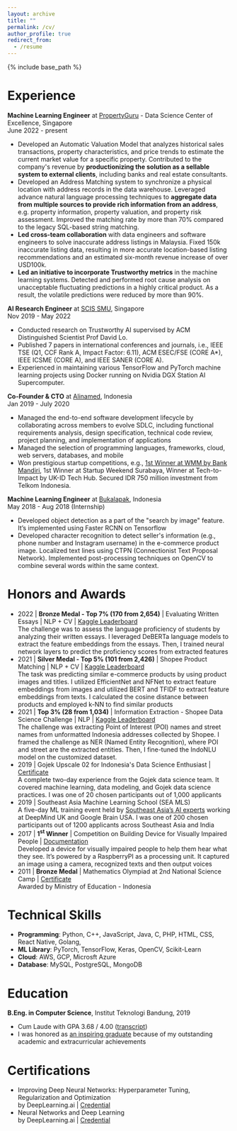 ```yaml
---
layout: archive
title: ""
permalink: /cv/
author_profile: true
redirect_from:
  - /resume
---
```


{% include base_path %}

Experience
======
**Machine Learning Engineer** at [PropertyGuru](https://www.propertyguru.com.sg) - Data Science Center of Excellence, Singapore
  <br> June 2022 - present
  * Developed an Automatic Valuation Model that analyzes historical sales transactions, property characteristics, and price trends to estimate the current market value for a specific property. Contributed to the company's revenue by **productionizing the solution as a sellable system to external clients**, including banks and real estate consultants.
  * Developed an Address Matching system to synchronize a physical location with address records in the data warehouse. Leveraged advance natural language processing techniques to **aggregate data from multiple sources to provide rich information from an address**, e.g. property information, property valuation, and property risk assessment. Improved the matching rate by more than 70% compared to the legacy SQL-based string matching.
  * **Led cross-team collaboration** with data engineers and software engineers to solve inaccurate address listings in Malaysia. Fixed 150k inaccurate listing data, resulting in more accurate location-based listing recommendations and an estimated six-month revenue increase of over USD100k.
  * **Led an initiative to incorporate Trustworthy metrics** in the machine learning systems. Detected and performed root cause analysis on unacceptable fluctuating predictions in a highly critical product. As a result, the volatile predictions were reduced by more than 90%.

**AI Research Engineer** at [SCIS SMU](https://scis.smu.edu.sg/), Singapore
  <br> Nov 2019 - May 2022
  * Conducted research on Trustworthy AI supervised by ACM Distinguished Scientist Prof David Lo.
  * Published 7 papers in international conferences and journals, i.e., IEEE TSE (Q1, CCF Rank A, Impact Factor: 6.11),  ACM ESEC/FSE (CORE A*), IEEE ICSME (CORE A), and IEEE SANER (CORE A).
  * Experienced in maintaining various TensorFlow and PyTorch machine learning projects using Docker running on Nvidia DGX Station AI Supercomputer.

**Co-Founder & CTO** at [Alinamed](https://alinamed.com/), Indonesia
  <br> Jan 2019 - July 2020
  * Managed the end-to-end software development lifecycle by collaborating across members to evolve SDLC, including functional requirements analysis, design specification, technical code review, project planning, and implementation of applications
  * Managed the selection of programming languages, frameworks, cloud, web servers, databases, and mobile
  * Won prestigious startup competitions, e.g., [1st Winner at WMM by Bank Mandiri](http://news.unair.ac.id/en/2020/12/02/unair-alumnis-startup-alinamed-wins-first-place-in-2020-wmm/), 1st Winner at Startup Weekend Surabaya, Winner at Tech-to-Impact by UK-ID Tech Hub. Secured IDR 750 million investment from Telkom Indonesia.

**Machine Learning Engineer** at [Bukalapak](https://www.bukalapak.com/), Indonesia
  <br> May 2018 - Aug 2018 (Internship)
  * Developed object detection as a part of the "search by image" feature. It’s implemented using Faster RCNN on Tensorflow
  * Developed character recognition to detect seller's information (e.g., phone number and Instagram username) in the e-commerce product image. Localized text lines using CTPN (Connectionist Text Proposal Network). Implemented post-processing techniques on OpenCV to combine several words within the same context.

Honors and Awards
======
* 2022 \| **Bronze Medal - Top 7% (170 from 2,654)** \| Evaluating Written Essays \| NLP + CV \| [Kaggle Leaderboard](https://www.kaggle.com/c/shopee-product-matching/leaderboard)
  <br> The challenge was to assess the language proficiency of students by analyzing their written essays. I leveraged DeBERTa language models to extract the feature embeddings from the essays. Then, I trained neural network layers to predict the proficiency scores from extracted features
* 2021 \| **Silver Medal - Top 5% (101 from 2,426)** \| Shopee Product Matching \| NLP + CV \| [Kaggle Leaderboard](https://www.kaggle.com/c/shopee-product-matching/leaderboard)
  <br> The task was predicting similar e-commerce products by using product images and titles. I utilized EfficientNet and NFNet to extract feature embeddings from images and utilized BERT and TFIDF to extract feature embeddings from texts. I calculated the cosine distance between products and employed k-NN to find similar products
* 2021 \|	**Top 3% (28 from 1,034)** \| Information Extraction - Shopee Data Science Challenge  \| NLP \| [Kaggle Leaderboard](https://www.kaggle.com/c/scl-2021-ds/leaderboard)
  <br> The challenge was extracting Point of Interest (POI) names and street names from unformatted Indonesia addresses collected by Shopee. I framed the challenge as NER (Named Entity Recognition), where POI and street are the extracted entities. Then, I fine-tuned the IndoNLU model on the customized dataset.
* 2019 \|	Gojek Upscale 02 for Indonesia's Data Science Enthusiast \| [Certificate](https://drive.google.com/file/d/18t8Cq0Epnf9T5pFpeuNNQWMxRf9d0LdX/view?usp=sharing)
  <br> A complete two-day experience from the Gojek data science team. It covered machine learning, data modeling, and Gojek data science practices. I was one of 20 chosen participants out of 1,000 applicants
* 2019	\| Southeast Asia Machine Learning School (SEA MLS)
  <br> A five-day ML training event held by [Southeast Asia’s AI experts](https://www.sea-mls.com/organizers) working at DeepMind UK and Google Brain USA. I was one of 200 chosen participants out of 1200 applicants across Southeast Asia and India
* 2017  \| **1<sup>st</sup> Winner** \| Competition on Building Device for Visually Impaired People \| [Documentation](https://drive.google.com/file/d/1cz_4ubMjVVpU7vGgRYCTnbbQUd-nSRl6/view)
  <br> Developed a device for visually impaired people to help them hear what they see. It’s powered by a RaspberryPI as a processing unit. It captured an image using a camera, recognized texts and then output voices
* 2011	\| **Bronze Medal** \| Mathematics Olympiad at 2nd National Science Camp \| [Certificate](https://drive.google.com/file/d/1CLFcdlM1zQRmPmOGZg-SfBqkjaIzQqNE/view?usp=sharing)
  <br> Awarded by Ministry of Education - Indonesia

Technical Skills
======
* **Programming**: Python, C++, JavaScript, Java, C, PHP, HTML, CSS, React Native, Golang,
* **ML Library**: PyTorch, TensorFlow, Keras, OpenCV, Scikit-Learn
* **Cloud**: AWS, GCP, Microsft Azure
* **Database**: MySQL, PostgreSQL, MongoDB

Education
======
**B.Eng. in Computer Science**, Institut Teknologi Bandung, 2019
  * Cum Laude with GPA 3.68 / 4.00 ([transcript](https://drive.google.com/drive/folders/1-yw_rbIm_9bX2zyZEuCxFirRSYCGKSbH?usp=sharing))
  * I was honored as [an inspiring graduate](https://stei.itb.ac.id/en/blog/2019/08/12/8782/) because of my outstanding academic and extracurricular achievements

Certifications
======
*  Improving Deep Neural Networks: Hyperparameter Tuning, Regularization and Optimization
  <br>by DeepLearning.ai | [Credential](https://www.coursera.org/account/accomplishments/certificate/SGC98U3G8K6P)
*  Neural Networks and Deep Learning
  <br>by DeepLearning.ai | [Credential](https://www.coursera.org/account/accomplishments/certificate/D8GK6SD6Y5TG)

<!-- Skills
======
* Skill 1
* Skill 2
  * Sub-skill 2.1
  * Sub-skill 2.2
  * Sub-skill 2.3
* Skill 3 -->

<!-- Publications
======
  <ul>{% for post in site.publications %}
    {% include archive-single-cv.html %}
  {% endfor %}</ul> -->

<!-- Talks -->
<!-- ======
  <ul>{% for post in site.talks %}
    {% include archive-single-talk-cv.html %}
  {% endfor %}</ul>

Teaching
======
  <ul>{% for post in site.teaching %}
    {% include archive-single-cv.html %}
  {% endfor %}</ul> -->

